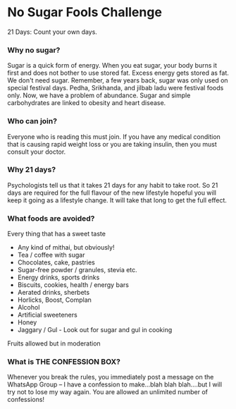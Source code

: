 # No Sugar Fools Challenge

21 Days: Count your own days.

### Why no sugar?
Sugar is a quick form of energy. When you eat sugar, your body burns it first and does not bother to use stored fat. Excess energy gets stored as fat. We don't need sugar. Remember, a few years back, sugar was only used on special festival days. Pedha, Srikhanda, and jilbab ladu were festival foods only. Now, we have a problem of abundance. Sugar and simple carbohydrates are linked to obesity and heart disease. 

### Who can join?
Everyone who is reading this must join. If you have any medical condition that is causing rapid weight loss or you are taking insulin, then you must consult your doctor. 

### Why 21 days?
Psychologists tell us that it takes 21 days for any habit to take root. So 21 days are required for the full flavour of the new lifestyle hopeful you will keep it going as a lifestyle change. It will take that long to get the full effect.

### What foods are avoided?

Every thing that has a sweet taste

- Any kind of mithai, but obviously!
- Tea / coffee with sugar
- Chocolates, cake, pastries
- Sugar-free powder / granules, stevia etc.
- Energy drinks, sports drinks
- Biscuits, cookies, health / energy bars
- Aerated drinks, sherbets
- Horlicks, Boost, Complan
- Alcohol
- Artificial sweeteners
- Honey
- Jaggary / Gul - Look out for sugar and gul in cooking

Fruits allowed but in moderation

### What is THE CONFESSION BOX?
Whenever you break the rules, you immediately post a message on the WhatsApp Group – I have a confession to make…blah blah blah….but I will try not to lose my way again.
You are allowed an unlimited number of confessions!
